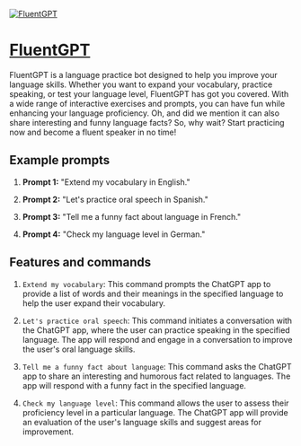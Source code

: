 [![FluentGPT](https://files.oaiusercontent.com/file-o6VC8u7JkJuRKVNcKs5XmnPE?se=2123-10-18T15%3A21%3A17Z&sp=r&sv=2021-08-06&sr=b&rscc=max-age%3D31536000%2C%20immutable&rscd=attachment%3B%20filename%3Dd4826261-a5e9-4938-8d09-fae62dc3ceca.png&sig=nmZ3P2pGlgPwX7mglhBS4MUBTEhogwxmbLOVJBpFhgc%3D)](https://chat.openai.com/g/g-pOO4Lq2RC-fluentgpt)

# [FluentGPT](https://chat.openai.com/g/g-pOO4Lq2RC-fluentgpt)

FluentGPT is a language practice bot designed to help you improve your language skills. Whether you want to expand your vocabulary, practice speaking, or test your language level, FluentGPT has got you covered. With a wide range of interactive exercises and prompts, you can have fun while enhancing your language proficiency. Oh, and did we mention it can also share interesting and funny language facts? So, why wait? Start practicing now and become a fluent speaker in no time!

## Example prompts

1. **Prompt 1:** "Extend my vocabulary in English."

2. **Prompt 2:** "Let's practice oral speech in Spanish."

3. **Prompt 3:** "Tell me a funny fact about language in French."

4. **Prompt 4:** "Check my language level in German."

## Features and commands

1. `Extend my vocabulary`: This command prompts the ChatGPT app to provide a list of words and their meanings in the specified language to help the user expand their vocabulary.

2. `Let's practice oral speech`: This command initiates a conversation with the ChatGPT app, where the user can practice speaking in the specified language. The app will respond and engage in a conversation to improve the user's oral language skills.

3. `Tell me a funny fact about language`: This command asks the ChatGPT app to share an interesting and humorous fact related to languages. The app will respond with a funny fact in the specified language.

4. `Check my language level`: This command allows the user to assess their proficiency level in a particular language. The ChatGPT app will provide an evaluation of the user's language skills and suggest areas for improvement.